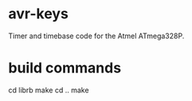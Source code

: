 avr-keys
========

Timer and timebase code for the Atmel ATmega328P.


build commands
==============

cd librb
make
cd ..
make

